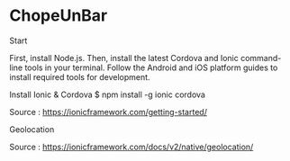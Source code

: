 # ChopeUnBar

Start

First, install Node.js. Then, install the latest Cordova and Ionic command-line tools in your terminal. Follow the Android and iOS platform guides to install required tools for development.

Install Ionic & Cordova
$ npm install -g ionic cordova

Source : https://ionicframework.com/getting-started/

Geolocation


Source : https://ionicframework.com/docs/v2/native/geolocation/
